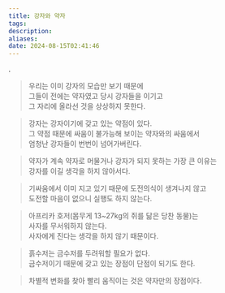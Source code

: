 ```yaml
---
title: 강자와 약자
tags: 
description: 
aliases: 
date: 2024-08-15T02:41:46
---
```


.


> 우리는 이미 강자의 모습만 보기 때문에  
> 그들이 전에는 약자였고 당시 강자들을 이기고  
> 그 자리에 올라선 것을 상상하지 못한다.  

> 강자는 강자이기에 갖고 있는 약점이 있다.  
> 그 약점 때문에 싸움이 불가능해 보이는 약자와의 싸움에서  
> 엄청난 강자들이 번번이 넘어가버린다.

> 약자가 계속 약자로 머물거나 강자가 되지 못하는 가장 큰 이유는  
> 강자를 이길 생각을 하지 않아서다.  

> 기싸움에서 이미 지고 있기 때문에 도전의식이 생겨나지 않고  
> 도전할 마음이 없으니 실행도 하지 않는다. 

> 아프리카 호저(몸무게 13~27kg의 쥐를 닮은 당찬 동물)는  
> 사자를 무서워하지 않는다.  
> 사자에게 진다는 생각을 하지 않기 때문이다.  

> 흙수저는 금수저를 두려워할 필요가 없다.  
> 금수저이기 때문에 갖고 있는 장점이 단점이 되기도 한다.  

> 차별적 변화를 찾아 빨리 움직이는 것은 약자만의 장점이다.  


